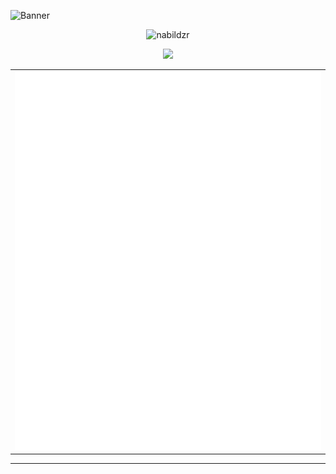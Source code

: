 ![Banner](https://capsule-render.vercel.app/api?type=venom&height=200&color=0:43cea2,100:185a9d&text=Hello,%20I'm%20Nabildzr&textBg=false&desc=(he/him)&descAlign=79&fontAlign=50&descAlignY=70&fontColor=f7f5f5)



<p align="center">
	<img src="https://count.getloli.com/@nabildzr?name=nabildzr&theme=asoul&padding=7&offset=0&align=center&scale=1&pixelated=1&darkmode=auto" alt="nabildzr" />
</p>

<p align="center">
	<a href="https://discord.com/users/519781597155950602" align="center"><img src="https://lanyard.kyrie25.dev/api/519781597155950602?theme=dark&showBanner=animated&bannerFilter=blur(2px)&showDisplayName=true&animatedDecoration=true&hideBadges=false&hideActivity=false" /></a>
</p>

<div align="center">
 <table>
   <td align="center">
    <img src="./github-metrics.svg">
  </td>

 </table>
</div>
<hr/>


